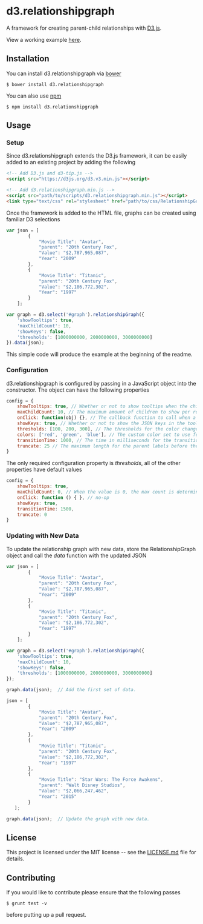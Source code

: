 # d3.relationshipgraph
A framework for creating parent-child relationships with [D3.js](http://www.d3js.org).

View a working example [here](https://cdn.rawgit.com/hkelly93/d3-relationshipGraph/master/examples/index.html).

## Installation
You can install d3.relationshipgraph via [bower](http://bower.io)

```
$ bower install d3.relationshipgraph
```
You can also use [npm](http://npmjs.org)

```
$ npm install d3.relationshipgraph
```

## Usage
### Setup
Since d3.relationshipgraph extends the D3.js framework, it can be easily added to an existing project by adding the following

```html
<!-- Add D3.js and d3-tip.js -->
<script src="https://d3js.org/d3.v3.min.js"></script>

<!-- Add d3.relationshipgraph.min.js -->
<script src="path/to/scripts/d3.relationshipgraph.min.js"></script>
<link type="text/css" rel="stylesheet" href="path/to/css/RelationshipGraph.css">
````

Once the framework is added to the HTML file, graphs can be created using familiar D3 selections

```javascript
var json = [
        {
            "Movie Title": "Avatar",
            "parent": "20th Century Fox",
            "Value": "$2,787,965,087",
            "Year": "2009"
        },
        {
            "Movie Title": "Titanic",
            "parent": "20th Century Fox",
            "Value": "$2,186,772,302",
            "Year": "1997"
        }
    ];

var graph = d3.select('#graph').relationshipGraph({
    'showTooltips': true,
    'maxChildCount': 10,
    'showKeys': false,
    'thresholds': [1000000000, 2000000000, 3000000000]
}).data(json);
```

This simple code will produce the example at the beginning of the readme.

### Configuration

d3.relationshipgraph is configured by passing in a JavaScript object into the constructor. The object can have the following properties

```Javascript
config = {
    showTooltips: true, // Whether or not to show tooltips when the child block is moused over.
    maxChildCount: 10, // The maximum amount of children to show per row before wrapping.
    onClick: function(obj) {}, // The callback function to call when a child block is clicked on. This gets passed the JSON for the object.
    showKeys: true, // Whether or not to show the JSON keys in the tooltip
    thresholds: [100, 200, 300], // The thresholds for the color changes. If the values are strings, the colors are determined by the value of the child being equal to the threshold. If the thresholds are numbers, the color is determined by the value being less than the threshold.
    colors: ['red', 'green', 'blue'], // The custom color set to use for the child blocks. These can be color names, HEX values, or RGBA values.
    transitionTime: 1000, // The time in milliseconds for the transitions. Set to 0 to disable.
    truncate: 25 // The maximum length for the parent labels before they get truncated. Set to 0 to disable.
}
```

The only required configuration property is *thresholds*, all of the other properties have default values

```Javascript
config = {
    showTooltips: true,
    maxChildCount: 0, // When the value is 0, the max count is determined by the width of the parent element.
    onClick: function () { }, // no-op
    showKeys: true,
    transitionTime: 1500,
    truncate: 0
}
```

### Updating with New Data
To update the relationship graph with new data, store the RelationshipGraph object and call the *data* function with the updated JSON

```Javascript
var json = [
        {
            "Movie Title": "Avatar",
            "parent": "20th Century Fox",
            "Value": "$2,787,965,087",
            "Year": "2009"
        },
        {
            "Movie Title": "Titanic",
            "parent": "20th Century Fox",
            "Value": "$2,186,772,302",
            "Year": "1997"
        }
    ];

var graph = d3.select('#graph').relationshipGraph({
    'showTooltips': true,
    'maxChildCount': 10,
    'showKeys': false,
    'thresholds': [1000000000, 2000000000, 3000000000]
});

graph.data(json);  // Add the first set of data.

json = [
        {
            "Movie Title": "Avatar",
            "parent": "20th Century Fox",
            "Value": "$2,787,965,087",
            "Year": "2009"
        },
        {
            "Movie Title": "Titanic",
            "parent": "20th Century Fox",
            "Value": "$2,186,772,302",
            "Year": "1997"
        },
        {
            "Movie Title": "Star Wars: The Force Awakens",
            "parent": "Walt Disney Studios",
            "Value": "$2,066,247,462",
            "Year": "2015"
        }
   ];

graph.data(json);  // Update the graph with new data.
````

## License
This project is licensed under the MIT license -- see the [LICENSE.md](LICENSE.md) file for details.

## Contributing
If you would like to contribute please ensure that the following passes

```
$ grunt test -v
```
before putting up a pull request.
